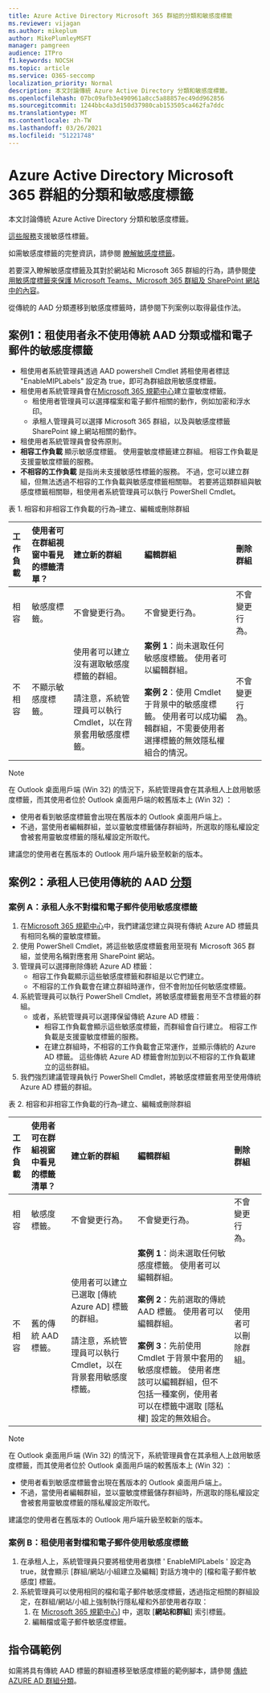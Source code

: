 ```yaml
---
title: Azure Active Directory Microsoft 365 群組的分類和敏感度標籤
ms.reviewer: vijagan
ms.author: mikeplum
author: MikePlumleyMSFT
manager: pamgreen
audience: ITPro
f1.keywords: NOCSH
ms.topic: article
ms.service: O365-seccomp
localization_priority: Normal
description: 本文討論傳統 Azure Active Directory 分類和敏感度標籤。
ms.openlocfilehash: 07bc09afb3e490961a8cc5a88857ec49dd962856
ms.sourcegitcommit: 1244bbc4a3d150d37980cab153505ca462fa7ddc
ms.translationtype: MT
ms.contentlocale: zh-TW
ms.lasthandoff: 03/26/2021
ms.locfileid: "51221748"
---
```

# <a name="azure-active-directory-classification-and-sensitivity-labels-for-microsoft-365-groups"></a>Azure Active Directory Microsoft 365 群組的分類和敏感度標籤

本文討論傳統 Azure Active Directory 分類和敏感度標籤。

[這些服務](./sensitivity-labels-teams-groups-sites.md)支援敏感性標籤。

如需敏感度標籤的完整資訊，請參閱 [瞭解敏感度標籤](sensitivity-labels.md)。

若要深入瞭解敏感度標籤及其對於網站和 Microsoft 365 群組的行為，請參閱[使用敏感度標籤來保護 Microsoft Teams、Microsoft 365 群組及 SharePoint 網站中的內容](sensitivity-labels-teams-groups-sites.md)。

從傳統的 AAD 分類遷移到敏感度標籤時，請參閱下列案例以取得最佳作法。

## <a name="scenario-1-tenant-never-used-classic-aad-classifications-or-sensitivity-labels-for-documents-and-emails"></a>案例1：租使用者永不使用傳統 AAD 分類或檔和電子郵件的敏感度標籤

- 租使用者系統管理員透過 AAD powershell Cmdlet 將租使用者標誌 "EnableMIPLabels" 設定為 true，即可為群組啟用敏感度標籤。
- 租使用者系統管理員會在[Microsoft 365 規範中心](https://compliance.microsoft.com)建立靈敏度標籤。
    - 租使用者管理員可以選擇檔案和電子郵件相關的動作，例如加密和浮水印。
    - 承租人管理員可以選擇 Microsoft 365 群組，以及與敏感度標籤 SharePoint 線上網站相關的動作。
- 租使用者系統管理員會發佈原則。
- **相容工作負載** 顯示敏感度標籤。 使用靈敏度標籤建立群組。 相容工作負載是支援靈敏度標籤的服務。
- **不相容的工作負載** 是指尚未支援敏感性標籤的服務。 不過，您可以建立群組，但無法透過不相容的工作負載與敏感度標籤相關聯。 若要將這類群組與敏感度標籤相關聯，租使用者系統管理員可以執行 PowerShell Cmdlet。

表 1. 相容和非相容工作負載的行為–建立、編輯或刪除群組

|工作負載|使用者可在群組視窗中看見的標籤清單？|建立新的群組 |編輯群組 |刪除群組 |
|:-------|:-------|:--------|:--------|:--------|   
|相容   |敏感度標籤。 |不會變更行為。 |不會變更行為。 |不會變更行為。 |
|不相容 |不顯示敏感度標籤。 |使用者可以建立沒有選取敏感度標籤的群組。 <br><br> 請注意，系統管理員可以執行 Cmdlet，以在背景套用敏感度標籤。 |**案例 1**：尚未選取任何敏感度標籤。 使用者可以編輯群組。<br><br> **案例 2**：使用 Cmdlet 于背景中的敏感度標籤。 使用者可以成功編輯群組，不需要使用者選擇標籤的無效隱私權組合的情況。 |不會變更行為。|

> [!NOTE]
> 在 Outlook 桌面用戶端 (Win 32) 的情況下，系統管理員會在其承租人上啟用敏感度標籤，而其使用者位於 Outlook 桌面用戶端的較舊版本上 (Win 32) ：
>
> - 使用者看到敏感度標籤會出現在舊版本的 Outlook 桌面用戶端上。
> - 不過，當使用者編輯群組，並以靈敏度標籤儲存群組時，所選取的隱私權設定會被套用靈敏度標籤的隱私權設定所取代。
>
> 建議您的使用者在舊版本的 Outlook 用戶端升級至較新的版本。

## <a name="scenario-2-tenant-is-already-using-classic-aad-classifications"></a>案例2：承租人已使用傳統的 AAD [分類](../enterprise/manage-microsoft-365-groups-with-powershell.md)

### <a name="case-a-tenant-never-used-sensitivity-labels-for-documents-and-emails"></a>案例 A：承租人永不對檔和電子郵件使用敏感度標籤

1. 在[Microsoft 365 規範中心](https://compliance.microsoft.com)中，我們建議您建立與現有傳統 Azure AD 標籤具有相同名稱的靈敏度標籤。
2. 使用 PowerShell Cmdlet，將這些敏感度標籤套用至現有 Microsoft 365 群組，並使用名稱對應套用 SharePoint 網站。
3. 管理員可以選擇刪除傳統 Azure AD 標籤：
    - 相容工作負載顯示這些敏感度標籤和群組是以它們建立。
    - 不相容的工作負載會在建立群組時運作，但不會附加任何敏感度標籤。
4. 系統管理員可以執行 PowerShell Cmdlet，將敏感度標籤套用至不含標籤的群組。
    - 或者，系統管理員可以選擇保留傳統 Azure AD 標籤：
        - 相容工作負載會顯示這些敏感度標籤，而群組會自行建立。 相容工作負載是支援靈敏度標籤的服務。
        - 在建立群組時，不相容的工作負載會正常運作，並顯示傳統的 Azure AD 標籤。 這些傳統 Azure AD 標籤會附加到以不相容的工作負載建立的這些群組。
5. 我們強烈建議管理員執行 PowerShell Cmdlet，將敏感度標籤套用至使用傳統 Azure AD 標籤的群組。

表 2. 相容和非相容工作負載的行為–建立、編輯或刪除群組

|工作負載|使用者可在群組視窗中看見的標籤清單？|建立新的群組 |編輯群組 |刪除群組 |
|:-------|:-------|:--------|:--------|:--------|   
|相容   |敏感度標籤。 |不會變更行為。 |不會變更行為。 |不會變更行為。 |
|不相容 |舊的傳統 AAD 標籤。 |使用者可以建立已選取 [傳統 Azure AD] 標籤的群組。 <br><br>請注意，系統管理員可以執行 Cmdlet，以在背景套用敏感度標籤。 |**案例 1**：尚未選取任何敏感度標籤。 使用者可以編輯群組。<br><br> **案例 2**：先前選取的傳統 AAD 標籤。 使用者可以編輯群組。<br><br> **案例 3**：先前使用 Cmdlet 于背景中套用的敏感度標籤。 使用者應該可以編輯群組，但不包括一種案例，使用者可以在標籤中選取 [隱私權] 設定的無效組合。 |使用者可以刪除群組。 |

> [!NOTE]
> 在 Outlook 桌面用戶端 (Win 32) 的情況下，系統管理員會在其承租人上啟用敏感度標籤，而其使用者位於 Outlook 桌面用戶端的較舊版本上 (Win 32) ：
>
> - 使用者看到敏感度標籤會出現在舊版本的 Outlook 桌面用戶端上。
> - 不過，當使用者編輯群組，並以靈敏度標籤儲存群組時，所選取的隱私權設定會被套用靈敏度標籤的隱私權設定所取代。
>
> 建議您的使用者在舊版本的 Outlook 用戶端升級至較新的版本。

### <a name="case-b-tenant-used-sensitivity-labels-for-documents-and-emails"></a>案例 B：租使用者對檔和電子郵件使用敏感度標籤

1. 在承租人上，系統管理員只要將租使用者旗標 ' EnableMIPLabels ' 設定為 true，就會顯示 [群組/網站/小組建立及編輯] 對話方塊中的 [檔和電子郵件敏感度] 標籤。
2. 系統管理員可以使用相同的檔和電子郵件敏感度標籤，透過指定相關的群組設定，在群組/網站/小組上強制執行隱私權和外部使用者存取：
    1. 在 [Microsoft 365 規範中心](https://compliance.microsoft.com)] 中，選取 [**網站和群組**] 索引標籤。
    2. 編輯檔或電子郵件敏感度標籤。

## <a name="sample-script"></a>指令碼範例

如需將具有傳統 AAD 標籤的群組遷移至敏感度標籤的範例腳本，請參閱 [傳統 AZURE AD 群組分類](./sensitivity-labels-teams-groups-sites.md#classic-azure-ad-group-classification)。